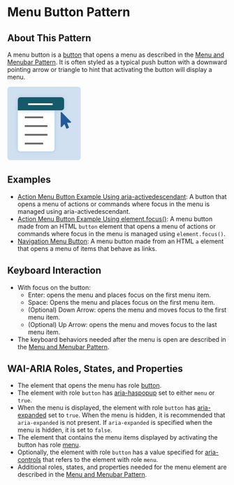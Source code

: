 ﻿---
source: https://www.w3.org/WAI/ARIA/apg/patterns/menu-button/

---

# Menu Button Pattern

## About This Pattern

A menu button is a  [button](button.md)  that opens a menu as described in the  [Menu and Menubar Pattern](menubar.md). It is often styled as a typical push button with a downward pointing arrow or triangle to hint that activating the button will display a menu.

![](images/menu-button.svg)

## Examples

-   [Action Menu Button Example Using aria-activedescendant](menu-button-actions-active-descendant.example.md): A button that opens a menu of actions or commands where focus in the menu is managed using aria-activedescendant.
-   [Action Menu Button Example Using element.focus()](menu-button-actions.example.md): A menu button made from an HTML  `button`  element that opens a menu of actions or commands where focus in the menu is managed using  `element.focus()`.
-   [Navigation Menu Button](menu-button-links.example.md): A menu button made from an HTML  `a`  element that opens a menu of items that behave as links.

## Keyboard Interaction

-   With focus on the button:
    -   Enter: opens the menu and places focus on the first menu item.
    -   Space: Opens the menu and places focus on the first menu item.
    -   (Optional)  Down Arrow: opens the menu and moves focus to the first menu item.
    -   (Optional)  Up Arrow: opens the menu and moves focus to the last menu item.
-   The keyboard behaviors needed after the menu is open are described in the  [Menu and Menubar Pattern](menubar.md).

## WAI-ARIA Roles, States, and Properties

-   The element that opens the menu has role  [button](https://w3c.github.io/aria/#button).
-   The element with role  `button`  has  [aria-haspopup](https://w3c.github.io/aria/#aria-haspopup)  set to either  `menu`  or  `true`.
-   When the menu is displayed, the element with role  `button`  has  [aria-expanded](https://w3c.github.io/aria/#aria-expanded)  set to  `true`. When the menu is hidden, it is recommended that  `aria-expanded`  is not present. If  `aria-expanded`  is specified when the menu is hidden, it is set to  `false`.
-   The element that contains the menu items displayed by activating the button has role  [menu](https://w3c.github.io/aria/#menu).
-   Optionally, the element with role  `button`  has a value specified for  [aria-controls](https://w3c.github.io/aria/#aria-controls)  that refers to the element with role  `menu`.
-   Additional roles, states, and properties needed for the menu element are described in the  [Menu and Menubar Pattern](menubar.md).

